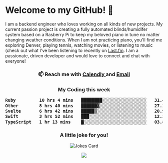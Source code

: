 <h1> Welcome to my GitHub! 👋 </h1>


  I am a backend engineer who loves working on all kinds of new projects. My current passion project is creating a fully automated blinds/humidifer system based on a Rasberry Pi to keep my beloved piano in tune no matter changing weather conditions. When I am not practicing piano, you'll find me exploring Denver, playing tennis, watching movies, or listening to music (check out what I've been listening to recently on [Last.fm](https://www.last.fm/user/mballa000). I am a passionate, driven developer and would love to connect and chat with everyone!

<h3 align = "center"> 📫 Reach me with <a href = "https://calendly.com/msbrandt00/30min"> Calendly </a> and <a href="mailto:msbrandt00@gmail.com">Email</a> 
 </h3>


 
<div align = "center"
[![Anurag's GitHub stats](https://github-readme-stats.vercel.app/api?username=mbrandt00)](https://github.com/anuraghazra/github-readme-stats)
          </div>
<h3 align="center">
  My Coding this week
<!--START_SECTION:waka-->

```txt
Ruby         10 hrs 4 mins   ████████░░░░░░░░░░░░░░░░░   31.48 %
Other        8 hrs 40 mins   ██████▓░░░░░░░░░░░░░░░░░░   27.10 %
Svelte       6 hrs 42 mins   █████▒░░░░░░░░░░░░░░░░░░░   20.94 %
Swift        3 hrs 52 mins   ███░░░░░░░░░░░░░░░░░░░░░░   12.10 %
TypeScript   1 hr 13 mins    █░░░░░░░░░░░░░░░░░░░░░░░░   03.83 %
```

<!--END_SECTION:waka-->

### A little joke for you!

![Jokes Card](https://readme-jokes.vercel.app/api?hideBorder)

<a href="https://www.linkedin.com/in/mbrandt00/"><img src="https://img.shields.io/badge/linkedin-%230077B5.svg?&style=for-the-badge&logo=linkedin&logoColor=white" /></a>

